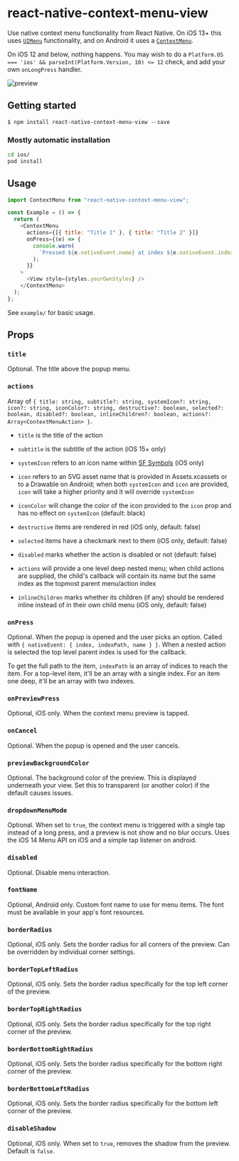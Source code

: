 # react-native-context-menu-view

Use native context menu functionality from React Native. On iOS 13+ this uses [`UIMenu`](https://developer.apple.com/documentation/uikit/uimenu) functionality, and on Android it uses a [`ContextMenu`](https://developer.android.com/reference/android/view/ContextMenu).

On iOS 12 and below, nothing happens. You may wish to do a `Platform.OS === 'ios' && parseInt(Platform.Version, 10) <= 12` check, and add your own `onLongPress` handler.

![preview](https://i.imgur.com/VNpVY6z.gif)

## Getting started

`$ npm install react-native-context-menu-view --save`

### Mostly automatic installation

```bash
cd ios/
pod install
```

## Usage

```javascript
import ContextMenu from "react-native-context-menu-view";

const Example = () => {
  return (
    <ContextMenu
      actions={[{ title: "Title 1" }, { title: "Title 2" }]}
      onPress={(e) => {
        console.warn(
          `Pressed ${e.nativeEvent.name} at index ${e.nativeEvent.index}`
        );
      }}
    >
      <View style={styles.yourOwnStyles} />
    </ContextMenu>
  );
};
```

See `example/` for basic usage.

## Props

### `title`

Optional. The title above the popup menu.

### `actions`

Array of `{ title: string, subtitle?: string, systemIcon?: string, icon?: string, iconColor?: string, destructive?: boolean, selected?: boolean, disabled?: boolean, inlineChildren?: boolean, actions?: Array<ContextMenuAction> }`.

- `title` is the title of the action

- `subtitle` is the subtitle of the action (iOS 15+ only)

- `systemIcon` refers to an icon name within [SF Symbols](https://developer.apple.com/design/human-interface-guidelines/sf-symbols/overview/) (iOS only)

- `icon` refers to an SVG asset name that is provided in Assets.xcassets or to a Drawable on Android; when both `systemIcon` and `icon` are provided, `icon` will take a higher priority and it will override `systemIcon`

- `iconColor` will change the color of the icon provided to the `icon` prop and has no effect on `systemIcon` (default: black)

- `destructive` items are rendered in red (iOS only, default: false)

- `selected` items have a checkmark next to them (iOS only, default: false)

- `disabled` marks whether the action is disabled or not (default: false)

- `actions` will provide a one level deep nested menu; when child actions are supplied, the child's callback will contain its name but the same index as the topmost parent menu/action index

- `inlineChildren` marks whether its children (if any) should be rendered inline instead of in their own child menu (iOS only, default: false)

### `onPress`

Optional. When the popup is opened and the user picks an option. Called with `{ nativeEvent: { index, indexPath, name } }`. When a nested action is selected the top level parent index is used for the callback.

To get the full path to the item, `indexPath` is an array of indices to reach the item. For a top-level item, it'll be an array with a single index. For an item one deep, it'll be an array with two indexes.

### `onPreviewPress`

Optional, iOS only. When the context menu preview is tapped.

### `onCancel`

Optional. When the popup is opened and the user cancels.

### `previewBackgroundColor`

Optional. The background color of the preview. This is displayed underneath your view. Set this to transparent (or another color) if the default causes issues.

### `dropdownMenuMode`

Optional. When set to `true`, the context menu is triggered with a single tap instead of a long press, and a preview is not show and no blur occurs. Uses the iOS 14 Menu API on iOS and a simple tap listener on android.

### `disabled`

Optional. Disable menu interaction.

### `fontName`
Optional, Android only. Custom font name to use for menu items. The font must be available in your app's font resources.

### `borderRadius`
Optional, iOS only. Sets the border radius for all corners of the preview. Can be overridden by individual corner settings.

### `borderTopLeftRadius`
Optional, iOS only. Sets the border radius specifically for the top left corner of the preview.

### `borderTopRightRadius`
Optional, iOS only. Sets the border radius specifically for the top right corner of the preview.

### `borderBottomRightRadius`
Optional, iOS only. Sets the border radius specifically for the bottom right corner of the preview.

### `borderBottomLeftRadius`
Optional, iOS only. Sets the border radius specifically for the bottom left corner of the preview.

### `disableShadow`
Optional, iOS only. When set to `true`, removes the shadow from the preview. Default is `false`.
